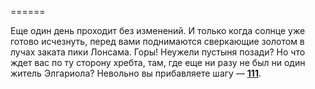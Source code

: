 ======

Еще один день проходит без изменений. И только когда солнце уже готово исчезнуть, перед вами поднимаются сверкающие золотом в лучах заката пики Лонсама. Горы! Неужели пустыня позади? Но что ждет вас по ту сторону хребта, там, где еще ни разу не был ни один житель Элгариола? Невольно вы прибавляете шагу — [**111**](#n_111).

